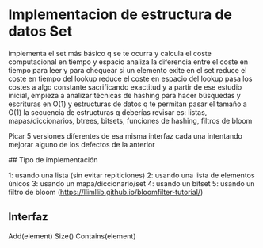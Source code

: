 # Implementacion de estructura de datos Set
implementa el set más básico q se te ocurra y calcula el coste computacional en tiempo y espacio
analiza la diferencia entre el coste en tiempo para leer y para chequear si un elemento exite en el set
reduce el coste en tiempo del lookup
reduce el coste en espacio del lookup
pasa los costes a algo constante sacrificando exactitud y a partir de ese estudio inicial, empieza a analizar técnicas de hashing para hacer búsquedas y escrituras en O(1) y estructuras de datos q te permitan pasar el tamaño a O(1) la secuencia de estructuras q deberías revisar es:
listas, mapas/diccionarios, btrees, bitsets, funciones de hashing, filtros de bloom

Picar 5 versiones diferentes de esa misma interfaz
cada una intentando mejorar alguno de los defectos de la anterior

## Tipo de implementación


1: usando una lista (sin evitar repiticiones)
2: usando una lista de elementos únicos
3: usando un mapa/diccionario/set
4: usando un bitset
5: usando un filtro de bloom (https://llimllib.github.io/bloomfilter-tutorial/)

## Interfaz

Add(element)
Size()
Contains(element)
